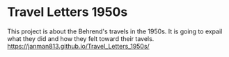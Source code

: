 # Travel Letters 1950s
This project is about the Behrend's travels in the 1950s. It is going to expail what they did and how they felt toward their tavels.
https://janman813.github.io/Travel_Letters_1950s/
